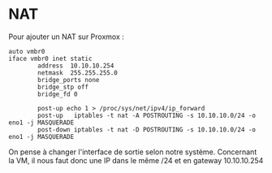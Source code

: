 # NAT 
 
Pour ajouter un NAT sur Proxmox : 
 
``` 
auto vmbr0 
iface vmbr0 inet static 
        address  10.10.10.254 
        netmask  255.255.255.0 
        bridge_ports none 
        bridge_stp off 
        bridge_fd 0 
 
        post-up echo 1 > /proc/sys/net/ipv4/ip_forward 
        post-up   iptables -t nat -A POSTROUTING -s 10.10.10.0/24 -o eno1 -j MASQUERADE 
        post-down iptables -t nat -D POSTROUTING -s 10.10.10.0/24 -o eno1 -j MASQUERADE 
``` 
 
On pense à changer l'interface de sortie selon notre système. 
Concernant la VM, il nous faut donc une IP dans le même /24 et en 
gateway 10.10.10.254 
